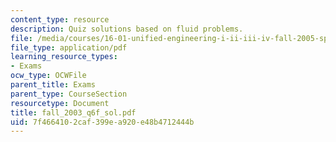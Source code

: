 ```yaml
---
content_type: resource
description: Quiz solutions based on fluid problems.
file: /media/courses/16-01-unified-engineering-i-ii-iii-iv-fall-2005-spring-2006/7f4664102caf399ea920e48b4712444b_fall_2003_q6f_sol.pdf
file_type: application/pdf
learning_resource_types:
- Exams
ocw_type: OCWFile
parent_title: Exams
parent_type: CourseSection
resourcetype: Document
title: fall_2003_q6f_sol.pdf
uid: 7f466410-2caf-399e-a920-e48b4712444b
---
```

